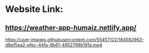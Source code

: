 # Website Link:

## https://weather-app-humaiz.netlify.app/


https://user-images.githubusercontent.com/55457122/184582963-d8ef5ea2-efec-44fa-9b61-4952798b191a.mp4

